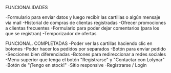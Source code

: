FUNCIONALIDADES

-Formulario para enviar datos y luego recibir las cartillas o algún mensaje vía mail
-Historial de compras de clientas registradas
-Ofrecer promociones a clientas frecuentes
-Formulario para poder dejar comentarios (para los que se registran)
-Temporizador de ofertas

FUNCIONAL. COMPLETADAS
-Poder ver las cartillas haciendo clic en botones
-Poder hacer los pedidos por separados
-Botón para enviar pedido
-Secciones bien diferenciadas
-Botones para redireccionar a redes sociales
-Menu superior que tenga el botón "Registrarse" y "Contactar con Lolynar"
-Botón de "¡Tengo en stock!"
-Sitio responsive
-Registrarse / Login